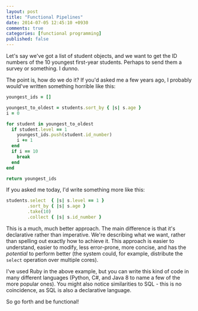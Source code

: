 ```yaml
---
layout: post
title: "Functional Pipelines"
date: 2014-07-05 12:45:10 +0930
comments: true
categories: [functional programming]
published: false
---
```


Let's say we've got a list of student objects, and we want to get the ID numbers of the 10 youngest first-year students. Perhaps to send them a survey or something. I dunno.

The point is, how do we do it? If you'd asked me a few years ago, I probably would've written something horrible like this:

<!-- more -->

``` ruby
youngest_ids = []

youngest_to_oldest = students.sort_by { |s| s.age }
i = 0

for student in youngest_to_oldest
  if student.level == 1
    youngest_ids.push(student.id_number)
    i += 1
  end
  if i == 10
    break
  end
end

return youngest_ids
```

If you asked me today, I'd write something more like this:

``` ruby
students.select  { |s| s.level == 1 }
        .sort_by { |s| s.age }
        .take(10)
        .collect { |s| s.id_number }
```

This is a much, much better approach. The main difference is that it's declarative rather than imperative. We're describing what we want, rather than spelling out exactly how to achieve it. This approach is easier to understand, easier to modify, less error-prone, more concise, and has the *potential* to perform better (the system could, for example, distribute the `select` operation over multiple cores).

I've used Ruby in the above example, but you can write this kind of code in many different languages (Python, C#, and Java 8 to name a few of the more popular ones). You might also notice similarities to SQL - this is no coincidence, as SQL is also a declarative language.

So go forth and be functional!
